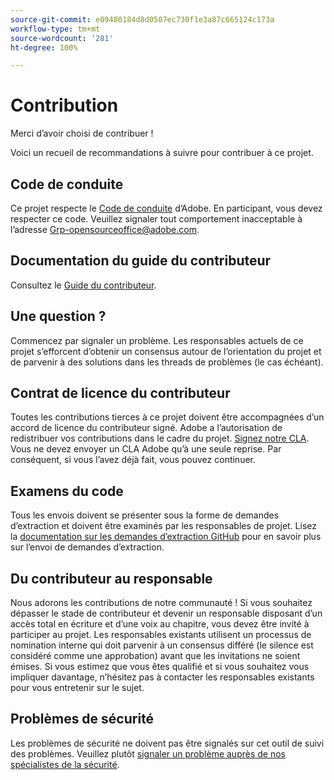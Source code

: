 ```yaml
---
source-git-commit: e09480184d8d0507ec730f1e3a87c665124c173a
workflow-type: tm+mt
source-wordcount: '281'
ht-degree: 100%

---
```

# Contribution

Merci d’avoir choisi de contribuer !

Voici un recueil de recommandations à suivre pour contribuer à ce projet.

## Code de conduite

Ce projet respecte le [Code de conduite](code-of-conduct.md) d’Adobe. En participant, vous devez respecter ce code. Veuillez signaler tout comportement inacceptable à l’adresse 
[Grp-opensourceoffice@adobe.com](mailto:Grp-opensourceoffice@adobe.com).

## Documentation du guide du contributeur

Consultez le [Guide du contributeur](https://experienceleague.adobe.com/docs/contributor/contributor-guide/introduction.html?lang=fr).

## Une question ?

Commencez par signaler un problème. Les responsables actuels de ce projet s’efforcent d’obtenir un consensus autour de l’orientation du projet et de parvenir à des solutions dans les threads de problèmes (le cas échéant).

## Contrat de licence du contributeur

Toutes les contributions tierces à ce projet doivent être accompagnées d’un accord de licence du contributeur signé. Adobe a l’autorisation de redistribuer vos contributions dans le cadre du projet. [Signez notre CLA](http://opensource.adobe.com/cla.html). Vous 
ne devez envoyer un CLA Adobe qu’à une seule reprise. Par conséquent, si vous l’avez déjà fait, 
vous pouvez continuer.

## Examens du code

Tous les envois doivent se présenter sous la forme de demandes d’extraction et doivent être examinés par les responsables de projet. Lisez la [documentation sur les demandes d’extraction GitHub](https://docs.github.com/fr/pull-requests/collaborating-with-pull-requests/proposing-changes-to-your-work-with-pull-requests/about-pull-requests)
pour en savoir plus sur l’envoi de demandes d’extraction.

<!--
Lastly, please follow the [pull request template](PULL_REQUEST_TEMPLATE.md) when
submitting a pull request!
-->

## Du contributeur au responsable

Nous adorons les contributions de notre communauté ! Si vous souhaitez dépasser le stade de contributeur et devenir un responsable disposant d’un accès total en écriture et d’une voix au chapitre, vous devez
être invité à participer au projet. Les responsables existants utilisent un processus de nomination
interne qui doit parvenir à un consensus différé (le silence est considéré comme une approbation) avant que les invitations
ne soient émises. Si vous estimez que vous êtes qualifié et si vous souhaitez vous impliquer davantage,
n’hésitez pas à contacter les responsables existants pour vous entretenir sur le sujet.

## Problèmes de sécurité

Les problèmes de sécurité ne doivent pas être signalés sur cet outil de suivi des problèmes. Veuillez plutôt [signaler un problème auprès de nos spécialistes de la sécurité](https://helpx.adobe.com/fr/security/alertus.html).
